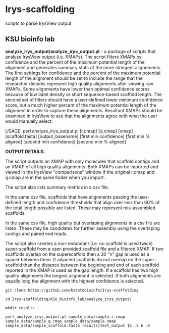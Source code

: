 Irys-scaffolding
================

scripts to parse IrysView output

KSU bioinfo lab
---------------

**analyze_irys_output/analyze_irys_output.pl** - a package of scripts that analyze IrysView output (i.e. XMAPs). The script filters XMAPs by confidence and the percent of the maximum potential length of the alignment and generates summary stats of the more stringent alignements. The first settings for confidence and the percent of the maximum potential length of the alignment should be set to include the range that the researcher decides represent high quality alignments after viewing raw XMAPs. Some alignments have lower than optimal confidence scores because of low label density or short sequence-based scaffold length. The second set of filters should have a user-defined lower minimum confidence score, but a much higher percent of the maximum potential length of the alignment in order to capture these alignments. Resultant XMAPs should be examined in IrysView to see that the alignments agree with what the user would manually select.

USAGE: perl analyze_irys_output.pl [r.cmap] [q.cmap] [xmap] [scaffold.fasta] [output_basename] [first min confidence] [first min % aligned] [second min confidence] [second min % aligned]

**OUTPUT DETAILS:**

The script outputs an XMAP with only molecules that scaffold contigs and an XMAP of all high quality alignments. Both XMAPs can be imported and viewed in the IrysView "comparisons" window if the original r.cmap and q.cmap are in the same folder when you import.

The script also lists summary metrics in a csv file.

In the same csv file, scaffolds that have alignments passing the user-defined length and confidence thresholds that align over less than 60% of the total length possible are listed. These may represent mis-assembled scaffolds.

In the same csv file, high quality but overlaping alignments in a csv file are listed. These may be candidates for further assembly using the overlaping contigs and paired end reads.

The script also creates a non-redundant (i.e. no scaffold is used twice) super-scaffold from a user-provided scaffold file and a filtered XMAP. If two scaffolds overlap on the superscaffold then a 30 "n" gap is used as a spacer between them. If adjacent scaffolds do not overlap on the super-scaffold than the distance between the begining and end of each scaffold reported in the XMAP is used as the gap length. If a scaffold has two high quality alignments the longest alignment is selected. If both alignments are equally long the alignment with the highest confidence is selected. 

`git clone https://github.com/kstatebioinfo/Irys-scaffolding`

`cd Irys-scaffolding/KSU_bioinfo_lab/analyze_irys_output/`

`mkdir results`

`perl analyze_irys_output.pl sample_data/sample.r.cmap sample_data/sample_q.cmap sample_data/sample.xmap sample_data/sample_scaffold.fasta results/test_output 15 .3 6 .9`

